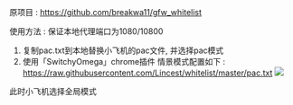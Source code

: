 原项目 : https://github.com/breakwa11/gfw_whitelist

使用方法 : 保证本地代理端口为1080/10800

1. 复制pac.txt到本地替换小飞机的pac文件, 并选择pac模式
2. 使用「SwitchyOmega」chrome插件 情景模式配置如下 : https://raw.githubusercontent.com/Lincest/whitelist/master/pac.txt
  ![](https://youpai.roccoshi.top/img/20200804143444.png)

  此时小飞机选择全局模式